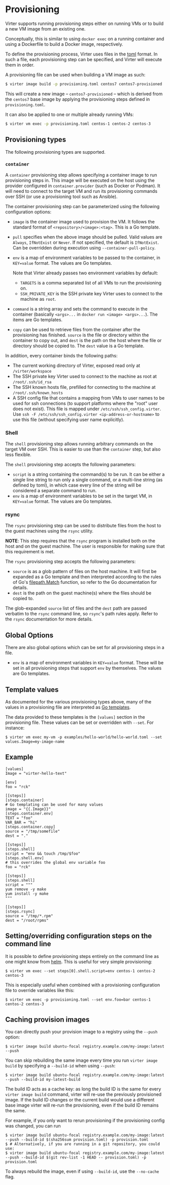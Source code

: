 # Provisioning
Virter supports running provisioning steps either on running VMs or to build a new VM image from an existing one.

Conceptually, this is similar to using `docker exec` on a running container and using a Dockerfile to build a Docker image, respectively.

To define the provisioning process, Virter uses files in the [toml](https://github.com/toml-lang/toml) format. In such a file, each provisioning step can be specified, and Virter will execute them in order.

A provisioning file can be used when building a VM image as such:
```sh
$ virter image build -p provisioning.toml centos7 centos7-provisioned
```
This will create a new image – `centos7-provisioned` – which is derived from the `centos7` base image by applying the provisioning steps defined in `provisioning.toml`.

It can also be applied to one or multiple already running VMs:
```sh
$ virter vm exec -p provisioning.toml centos-1 centos-2 centos-3
```

## Provisioning types

The following provisioning types are supported.

### `container`
A `container` provisioning step allows specifying a container image to run provisioning steps in.
This image will be executed on the host using the provider configured in `container.provider` (such as Docker or Podman).
It will need to connect to the target VM and run its provisioning commands over SSH (or use a provisioning tool such as Ansible).

The container provisioning step can be parameterized using the following configuration options:
* `image` is the container image used to provision the VM. It follows the standard format of `<repository>/<image>:<tag>`. This is a Go template.
* `pull` specifies when the above image should be pulled. Valid values are `Always`, `IfNotExist` or `Never`. If not specified, the default is `IfNotExist`. Can be overridden during execution using `--container-pull-policy`.
* `env` is a map of environment variables to be passed to the container, in `KEY=value` format. The values are Go templates.

  Note that Virter already passes two environment variables by default:
  * `TARGETS` is a comma separated list of all VMs to run the provisioning on.
  * `SSH_PRIVATE_KEY` is the SSH private key Virter uses to connect to the machine as `root`.

* `command` is a string array and sets the command to execute in the container (basically `<args>...` in `docker run <image> <args>...`). The items are Go templates.
* `copy` can be used to retrieve files from the container after the provisioning has finished. `source` is the file or directory within the container to copy out, and `dest` is the path on the host where the file or directory should be copied to. The `dest` value is a Go template.

In addition, every container binds the following paths:
* The current working directory of Virter, exposed read only at `/virter/workspace`
* The SSH private key Virter used to connect to the machine as root at `/root/.ssh/id_rsa`
* The SSH known hosts file, prefilled for connecting to the machine at `/root/.ssh/known_hosts`
* A SSH config file that contains a mapping from VMs to user names to be used for ssh connections (to support platforms where the "root" user does not exist). This file is mapped under `/etc/ssh/ssh_config.virter`. Use `ssh -F /etc/ssh/ssh_config.virter <ip-address-or-hostname>` to use this file (without specifying user name explicitly).

### Shell
The `shell` provisioning step allows running arbitrary commands on the target VM over SSH. This is easier to use than the `container` step, but also less flexible.

The `shell` provisioning step accepts the following parameters:
* `script` is a string containing the command(s) to be run.
  It can be either a single line string to run only a single command, or a multi-line string (as defined by toml), in which case every line of the string will be considered a separate command to run.
* `env` is a map of environment variables to be set in the target VM, in `KEY=value` format. The values are Go templates.

### rsync

The `rsync` provisioning step can be used to distribute files from the host to the guest machines using the `rsync` utility.

**NOTE**: This step requires that the `rsync` program is installed both on the host and on the guest machine. The user is responsible for making sure that this requirement is met.

The `rsync` provisioning step accepts the following parameters:
* `source` is as a glob pattern of files on the host machine.
  It will first be expanded as a Go template and
  then interpreted according to the rules of Go's [filepath.Match](https://golang.org/pkg/path/filepath/#Match)
  function, so refer to the Go documentation for details.
* `dest` is the path on the guest machine(s) where the files should be copied to.

The glob-expanded `source` list of files and the `dest` path are passed verbatim to the `rsync` command line, so `rsync`'s path rules apply. Refer to the `rsync` documentation for more details.

## Global Options

There are also global options which can be set for all provisioning steps in a file.

* `env` is a map of environment variables in `KEY=value` format. These will be set in all provisioning steps that support `env` by themselves. The values are Go templates.

## Template values

As documented for the various provisioning types above, many of the values in a provisioning file are interpreted as
[Go templates](https://golang.org/pkg/text/template/).

The data provided to these templates is the `[values]` section in the provisioning file. These values can be set or overridden with `--set`. For instance:
```
$ virter vm exec my-vm -p examples/hello-world/hello-world.toml --set values.Image=my-image-name
```

## Example
```
[values]
Image = "virter-hello-text"

[env]
foo = "rck"

[[steps]]
[steps.container]
# Go templating can be used for many values
image = "{{.Image}}"
[steps.container.env]
TEXT = "foo"
VAR_BAR = "hi"
[steps.container.copy]
source = "/tmp/somefile"
dest = "."

[[steps]]
[steps.shell]
script = "env && touch /tmp/$foo"
[steps.shell.env]
# this overrides the global env variable foo
foo = "rck"

[[steps]]
[steps.shell]
script = """
yum remove -y make
yum install -y make
"""

[[steps]]
[steps.rsync]
source = "/tmp/*.rpm"
dest = "/root/rpms"
```

## Setting/overriding configuration steps on the command line

It is possible to define provisioning steps entirely on the command line as one
might know from [helm](https://helm.sh). This is useful for very simple
provisioning:

```shell
$ virter vm exec --set steps[0].shell.script=env centos-1 centos-2 centos-3
```

This is especially useful when combined with a provisioning configuration file to override variables like this:

```shell
$ virter vm exec -p provisioning.toml --set env.foo=bar centos-1 centos-2 centos-3
```

## Caching provision images

You can directly push your provision image to a registry using the `--push` option:

```
$ virter image build ubuntu-focal registry.example.com/my-image:latest --push
```

You can skip rebuilding the same image every time you run `virter image build` by specifying a `--build-id` when using
`--push`:

```
$ virter image build ubuntu-focal registry.example.com/my-image:latest --push --build-id my-latest-build
```

The build ID acts as a cache key: as long the build ID is the same for every `virter image build` command, virter
will re-use the previously provisioned image. If the build ID changes or the current build would use a different
base image virter will re-run the provisioning, even if the build ID remains the same.

For example, if you only want to rerun provisioning if the provisioning config was changed, you can run
```
$ virter image build ubuntu-focal registry.example.com/my-image:latest --push --build-id $(sha256sum provision.toml) -p provision.toml
$ # Alternatively, if you are running in a git repository, you could use:
$ virter image build ubuntu-focal registry.example.com/my-image:latest --push --build-id $(git rev-list -1 HEAD -- provision.toml) -p provision.toml
```

To always rebuild the image, even if using `--build-id`, use the `--no-cache` flag.
